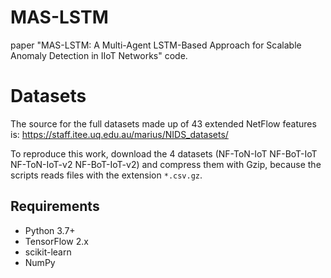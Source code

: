 # MAS-LSTM
paper "MAS-LSTM: A Multi-Agent LSTM-Based Approach for Scalable Anomaly Detection in IIoT Networks" code.
 
# Datasets

The source for the full datasets made up of 43 extended NetFlow features is:
https://staff.itee.uq.edu.au/marius/NIDS_datasets/

To reproduce this work, download the 4 datasets (NF-ToN-IoT NF-BoT-IoT NF-ToN-IoT-v2 NF-BoT-IoT-v2) and compress them with Gzip, because the scripts reads files with the extension `*.csv.gz`.

## Requirements
- Python 3.7+
- TensorFlow 2.x
- scikit-learn
- NumPy
